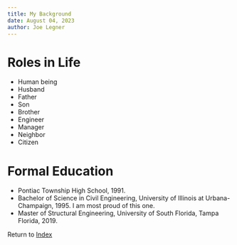 ```yaml
---
title: My Background
date: August 04, 2023
author: Joe Legner
---
```


# Roles in Life

- Human being
- Husband
- Father 
- Son
- Brother
- Engineer
- Manager
- Neighbor
- Citizen

# Formal Education

- Pontiac Township High School, 1991.
- Bachelor of Science in Civil Engineering, University of Illinois at Urbana-Champaign, 1995. I am most proud of this one.
- Master of Structural Engineering, University of South Florida, Tampa Florida, 2019.

Return to [Index](index.html)
